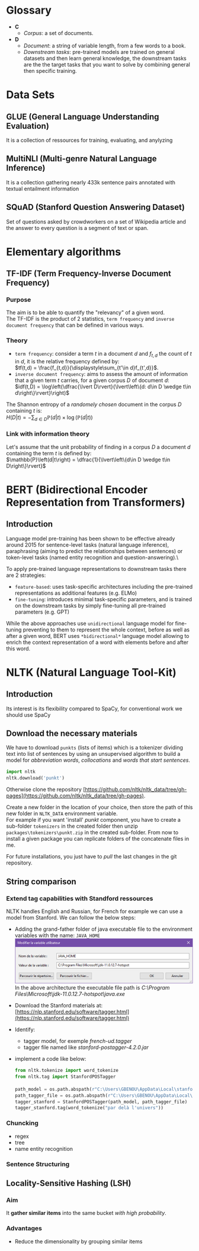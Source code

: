 
# Glossary

- **C**
  - *Corpus*: a set of documents.
- **D**
  - *Document*: a string of variable length, from a few words to a book.
  - *Downstream tasks*: pre-trained models are trained on general datasets and then learn
  general knowledge, the downstream tasks are the the target tasks that you want to solve by
  combining general then specific training.

# Data Sets

## GLUE (General Language Understanding Evaluation)

It is a collection of ressources for training, evaluating, and anylyzing 

## MultiNLI (Multi-genre Natural Language Inference)

It is a collection gathering nearly 433k sentence pairs annotated with textual entailment
information

## SQuAD (Stanford Question Answering Dataset)

Set of questions asked by crowdworkers on a set of Wikipedia article and the answer to every
question is a segment of text or span.

# Elementary algorithms

## TF-IDF (Term Frequency-Inverse Document Frequency)

### Purpose

The aim is to be able to quantify the "relevancy" of a given word.\
The TF-IDF is the product of 2 statistics, ``term frequency`` and ``inverse document
frequency`` that can be defined in various ways.

### Theory

- ``term frequency``: consider a term $t$ in a document $d$ and $f_{t,d}$ the count of $t$ in
$d$, it is the relative frequency defined by:\
$tf(t,d) = \frac{f_{t,d}}{\displaystyle\sum_{t'\in d}f_{t',d}}$.
- ``inverse document frequency``: aims to assess the amount of information that a given term
$t$ carries, for a given corpus $D$ of document $d$:\
$idf(t,D) = \log\left(\dfrac{\lvert D\rvert}{\lvert\left\{d: d\in D \wedge t\in d\right\}\rvert}\right)$

The Shannon entropy of a *randomely chosen* document in the corpus $D$ containing $t$ is:\
$H(D|t) = -\displaystyle\sum_{d\in D}\mathbb{P}\left(d|t\right)\times\log\left(\mathbb{P}\left(d|t\right)\right)$

### Link with information theory

Let's assume that the unit probability of finding in a corpus $D$ a document $d$ containing the
term $t$ is defined by:\
$\mathbb{P}\left(d|t\right) = \dfrac{1}{\lvert\left\{d\in D \wedge t\in D\right\}\rvert}$

# BERT (Bidirectional Encoder Representation from Transformers)

## Introduction

Language model pre-training has been shown to be effective already around 2015 for
sentence-level tasks (natural language inference), paraphrasing (aiming to predict the
relationships between sentences) or token-level tasks (named entity recognition and
question-answering).\

To apply pre-trained language representations to downstream tasks there are 2 strategies:

- ``feature-based``: uses task-specific architectures including the pre-trained representations
as additional features (e.g. ELMo)
- ``fine-tuning``: introduces minimal task-specific parameters, and is trained on the
downstream tasks by simply fine-tuning all pre-trained parameters (e.g. GPT)

While the above approaches use ``unidirectional`` language model for fine-tuning preventing
to them to represent the whole context, before as well as after a given word, BERT uses
``*bidirectional*``  language model allowing to enrich the context representation of a word
with elements before and after this word.

# NLTK (Natural Language Tool-Kit)

## Introduction

Its interest is its flexibility compared to SpaCy, for conventional work we should use SpaCy 

## Download the necessary materials

We have to download ``punkts`` (lists of items) which is a tokenizer dividing text into list of
sentences by using an unsupervised algorithm to build a model for *abbreviation words*,
*collocations* and *words that start sentences*.

````python
import nltk
nltk.download('punkt')
````

Otherwise clone the repository [https://github.com/nltk/nltk_data/tree/gh-pages](https://github.com/nltk/nltk_data/tree/gh-pages).

Create a new folder in the location of your choice, then store the path of this new folder in
``NLTK_DATA`` environment variable.\
For example if you want 'install' *punkt* component, you have to create a sub-folder
``tokenizers`` in the created folder then unzip ``packages\tokenizers\punkt.zip`` in the
created sub-folder.
From now to install a given package you can replicate folders of the concatenate files in me.

For future installations, you just have to *pull* the last changes in the git repository.

## String comparison

### Extend tag capabilities with Standford ressources

NLTK handles English and Russian, for French for example we can use a model from Stanford.
We can follow the below steps:

- Adding the grand-father folder of java executable file to the environment variables with the
name: ``JAVA_HOME``\
  ![001_standford_extension_tag](./images/001_standford_extension_tag.png)\
  In the above architecture the executable file path is
  *C:\Program Files\Microsoft\jdk-11.0.12.7-hotspot\java.exe*
- Download the Stanford materials at: [https://nlp.stanford.edu/software/tagger.html](https://nlp.stanford.edu/software/tagger.html)
- Identify:
  - tagger model, for exemple *french-ud.tagger*
  - tagger file named like *stanford-postagger-4.2.0.jar*
- implement a code like below:

  ````python
  from nltk.tokenize import word_tokenize
  from nltk.tag import StanfordPOSTagger

  path_model = os.path.abspath(r"C:\Users\GBENOU\AppData\Local\stanford-postagger-full-2020-11-17\models\french-ud.tagger")
  path_tagger_file = os.path.abspath(r"C:\Users\GBENOU\AppData\Local\stanford-postagger-full-2020-11-17\stanford-postagger-4.2.0.jar")
  tagger_stanford = StanfordPOSTagger(path_model, path_tagger_file)
  tagger_stanford.tag(word_tokenize("par delà l'univers"))
  ````

### Chuncking

- regex
- tree
- name entity recognition

### Sentence Structuring

## Locality-Sensitive Hashing (LSH)

### Aim

It **gather similar items** into the same bucket *with high probability*.

### Advantages

- Reduce the dimensionality by grouping similar items
